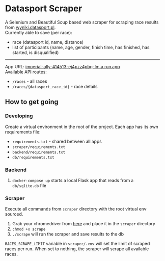 # Datasport Scraper
A Selenium and Beautiful Soup based web scraper for scraping race results from [wyniki.datasport.pl](https://wyniki.datasport.pl).\
Currently able to save (per race):
- race (datasport id, name, distance)
- list of participants (name, age, gender, finish time, has finished, has started, is disqualified)

***

App URL: [imperial-ally-414513-ej4pzz4pbq-lm.a.run.app](https://imperial-ally-414513-ej4pzz4pbq-lm.a.run.app)\
Available API routes:
- `/races` - all races
- `/races/{datasport_race_id}` - race details


## How to get going

### Developing
Create a virtual environment in the root of the project. Each app has its own requirements file:
- `requirements.txt` - shared between all apps
- `scraper/requirements.txt`
- `backend/requirements.txt`
- `db/requirements.txt`

### Backend
1. `docker-compose up` starts a local Flask app that reads from a `db/sqlite.db` file

### Scraper
Execute all commands from `scraper` directory with the root virtual env sourced.

1. Grab your chromedriver from [here](https://googlechromelabs.github.io/chrome-for-testing) and place it in the `scraper` directory
3. `chmod +x scrape`
3. `./scrape` will run the scraper and save results to the db

`RACES_SCRAPE_LIMIT` variable in `scraper/.env` will set the limit of scraped races per run. When set to nothing, the scraper will scrape all available races.
